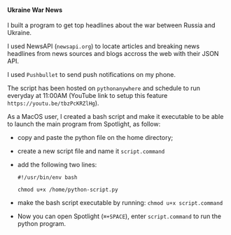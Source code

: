 #### Ukraine War News

I built a program to get top headlines about the war between Russia and Ukraine.

I used NewsAPI (`newsapi.org`) to locate articles and breaking news headlines from news sources and blogs accross the web with their JSON API.

I used `Pushbullet` to send push notifications on my phone.

The script has been hosted on `pythonanywhere` and schedule to run everyday at 11:00AM (YouTube link to setup this feature `https://youtu.be/tbzPcKRZlHg`).

As a MacOS user, I created a bash script and make it executable to be able to launch the main program from Spotlight, as follow:

- copy and paste the python file on the home directory;

- create a new script file and name it `script.command`

- add the following two lines:
  
  `#!/usr/bin/env bash`
  
  `chmod u+x /home/python-script.py`

- make the bash script executable by running: `chmod u+x script.command`

- Now you can open Spotlight (`⌘+SPACE`), enter `script.command` to run the python program.
